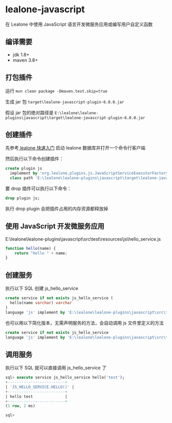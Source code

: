 # lealone-javascript

在 Lealone 中使用 JavaScript 语言开发微服务应用或编写用户自定义函数


## 编译需要

* jdk 1.8+
* maven 3.8+


## 打包插件

运行 `mvn clean package -Dmaven.test.skip=true`

生成 jar 包 `target\lealone-javascript-plugin-6.0.0.jar`

假设 jar 包的绝对路径是 `E:\lealone\lealone-plugins\javascript\target\lealone-javascript-plugin-6.0.0.jar`


## 创建插件

先参考[ lealone 快速入门](https://github.com/lealone/Lealone-Docs/blob/master/应用文档/Lealone数据库快速入门.md) 启动 lealone 数据库并打开一个命令行客户端

然后执行以下命令创建插件：

```sql
create plugin js
  implement by 'org.lealone.plugins.js.JavaScriptServiceExecutorFactory' 
  class path 'E:\lealone\lealone-plugins\javascript\target\lealone-javascript-plugin-6.0.0.jar';
```

要 drop 插件可以执行以下命令：

```sql
drop plugin js;
```

执行 drop plugin 会把插件占用的内存资源都释放掉



## 使用 JavaScript 开发微服务应用

E:\lealone\lealone-plugins\javascript\src\test\resources\js\hello_service.js

```JavaScript
function hello(name) {
    return "hello " + name;
}
```


## 创建服务

执行以下 SQL 创建 js_hello_service

```sql
create service if not exists js_hello_service (
  hello(name varchar) varchar
)
language 'js' implement by 'E:\lealone\lealone-plugins\javascript\src\test\resources\js\hello_service.js';
```

也可以用以下简化版本，无需声明服务的方法，会自动调用 js 文件里定义的方法

```sql
create service if not exists js_hello_service
language 'js' implement by 'E:\lealone\lealone-plugins\javascript\src\test\resources\js\hello_service.js';
```


## 调用服务

执行以下 SQL 就可以直接调用 js_hello_service 了

```sql
sql> execute service js_hello_service hello('test');
+-------------------------+
| 'JS_HELLO_SERVICE.HELLO()' |
+-------------------------+
| hello test              |
+-------------------------+
(1 row, 2 ms)

sql>
```

